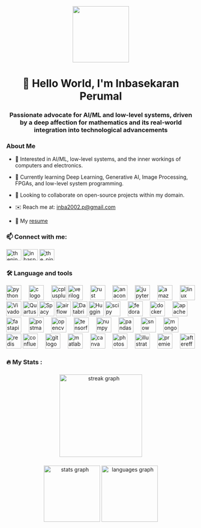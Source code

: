<!-- <div align="center">
  <img height="150" src="https://user-images.githubusercontent.com/74038190/216649417-9acc58df-9186-4132-ad43-819a57babb67.gif"/>
</div> -->

<div align="center">
  <img height="150" src="https://user-images.githubusercontent.com/74038190/216644497-1951db19-8f3d-4e44-ac08-8e9d7e0d94a7.gif"/>
</div>

<!-- <div align="center">
  <img height="150" src="https://user-images.githubusercontent.com/74038190/229223263-cf2e4b07-2615-4f87-9c38-e37600f8381a.gif
"/>
</div> -->

<h1 align="center">👋 Hello World, I'm Inbasekaran Perumal</h1>

<!-- <div align="center">
  <img src="https://profile-counter.glitch.me/the-pinbo/count.svg?"  />
</div> -->

<h3 align="center">Passionate advocate for AI/ML and low-level systems, driven by a deep affection for mathematics and its real-world integration into technological advancements</h3>

### About Me

- 👀 Interested in AI/ML, low-level systems, and the inner workings of computers and electronics.

- 🌱 Currently learning Deep Learning, Generative AI, Image Processing, FPGAs, and low-level system programming.

- 💞️ Looking to collaborate on open-source projects within my domain.

- ✉️ Reach me at: inba2002.p@gmail.com

- 📄 My [resume](https://drive.google.com/file/d/1F5j5DQCPizcleAks4Ze0reMeoIQShR0A/view?usp=sharing)

<h3 align="left">📫 Connect with me:</h3>
<p align="left">
<a href="https://twitter.com/thepinbohacker" target="blank"><img align="center" src="https://raw.githubusercontent.com/rahuldkjain/github-profile-readme-generator/master/src/images/icons/Social/twitter.svg" alt="thepinbohacker" height="30" width="40" /></a>
<a href="https://linkedin.com/in/inbasperu" target="blank"><img align="center" src="https://raw.githubusercontent.com/rahuldkjain/github-profile-readme-generator/master/src/images/icons/Social/linked-in-alt.svg" alt="inbasperu" height="30" width="40" /></a>
<a href="https://instagram.com/the_pinbo" target="blank"><img align="center" src="https://raw.githubusercontent.com/rahuldkjain/github-profile-readme-generator/master/src/images/icons/Social/instagram.svg" alt="the_pinbo" height="30" width="40" /></a>
</p>

<h3 align="left">🛠 Language and tools</h3>

<div align="left">
    <img src="https://cdn.jsdelivr.net/gh/devicons/devicon/icons/python/python-original.svg" height="40" alt="python logo"  />
    <img width="12" />
    <img src="https://cdn.jsdelivr.net/gh/devicons/devicon/icons/c/c-original.svg" height="40" alt="c logo"  />
    <img width="12" />
    <img src="https://cdn.jsdelivr.net/gh/devicons/devicon/icons/cplusplus/cplusplus-original.svg" height="40" alt="cplusplus logo"  />
    <img src="https://www.svgrepo.com/show/374163/verilog.svg" height="40" alt="verilog logo"  />
    <img width="12" />
    <img src="https://cdn.jsdelivr.net/gh/devicons/devicon/icons/rust/rust-plain.svg" height="40" alt="rust logo"  />
    <img width="12" />
    <img src="https://cdn.jsdelivr.net/gh/devicons/devicon/icons/anaconda/anaconda-original.svg" height="40" alt="anaconda logo"  />
    <img width="12" />
    <img src="https://cdn.jsdelivr.net/gh/devicons/devicon/icons/jupyter/jupyter-original.svg" height="40" alt="jupyter logo"  />
    <img width="12" />
    <img src="https://skillicons.dev/icons?i=aws" height="40" alt="amazonwebservices logo"  />
    <img width="12" />
    <img src="https://cdn.jsdelivr.net/gh/devicons/devicon/icons/linux/linux-original.svg" height="40" alt="linux logo"  />
    <img src="https://dl.flathub.org/repo/appstream/x86_64/icons/128x128/com.github.corna.Vivado.png" height="40" alt="Vivado logo"  />
    <img src="https://www.jackenhack.com/wp-content/uploads/2020/01/Quartus_prime_icon.png" height="40" alt="Quartus Prime"  />
    <img src="https://upload.wikimedia.org/wikipedia/commons/thumb/8/88/SpaCy_logo.svg/1280px-SpaCy_logo.svg.png" height="40" alt="Spacy"  />
    <img src="https://upload.wikimedia.org/wikipedia/commons/d/de/AirflowLogo.png" height="40" alt="airflow"  />
    <img src="https://upload.wikimedia.org/wikipedia/commons/thumb/6/63/Databricks_Logo.png/800px-Databricks_Logo.png?20230109143554" height="40" alt="Databricks"  />
    <img src="https://cdn-lfs.huggingface.co/repos/96/a2/96a2c8468c1546e660ac2609e49404b8588fcf5a748761fa72c154b2836b4c83/9cf16f4f32604eaf76dabbdf47701eea5a768ebcc7296acc1d1758181f71db73?response-content-disposition=inline%3B+filename*%3DUTF-8%27%27hf-logo.png%3B+filename%3D%22hf-logo.png%22%3B&response-content-type=image%2Fpng&Expires=1702462948&Policy=eyJTdGF0ZW1lbnQiOlt7IkNvbmRpdGlvbiI6eyJEYXRlTGVzc1RoYW4iOnsiQVdTOkVwb2NoVGltZSI6MTcwMjQ2Mjk0OH19LCJSZXNvdXJjZSI6Imh0dHBzOi8vY2RuLWxmcy5odWdnaW5nZmFjZS5jby9yZXBvcy85Ni9hMi85NmEyYzg0NjhjMTU0NmU2NjBhYzI2MDllNDk0MDRiODU4OGZjZjVhNzQ4NzYxZmE3MmMxNTRiMjgzNmI0YzgzLzljZjE2ZjRmMzI2MDRlYWY3NmRhYmJkZjQ3NzAxZWVhNWE3NjhlYmNjNzI5NmFjYzFkMTc1ODE4MWY3MWRiNzM%7EcmVzcG9uc2UtY29udGVudC1kaXNwb3NpdGlvbj0qJnJlc3BvbnNlLWNvbnRlbnQtdHlwZT0qIn1dfQ__&Signature=VLXsitPmwOCsvuvXYMRySnybG-wrCPDmuuU3rAhaCLXIu3SdNVSUCabrMAMVYeWI75g478oVnoaZZjN9d7e5j1GJOm0tL2ALXxCSgSFwuG-z%7EPcVFvROvYU2wZ1%7EU32ox298KmViqdLfrsaYNh-VzOrx-oV9knN3lwgteYrug8oocF9qj24YSR0Fo9pzeZEXkdSydHXY3jc7ahygvctLw7Cas4pF8Ya1jymNI6WP4ZpZoGJJY6s9OZzpoYpHITt4r1mzaj3iFOk4Vd2uGCoGvcf9oD-wM3PsiM1CwRlzXN%7EueovWNjPZxt%7ElIyvWR8lklYS9cSZ2uBG1cEnerQhiMg__&Key-Pair-Id=KVTP0A1DKRTAX" height="40" alt="Hugging face"  />
    <img src="https://scipy.org/images/logo.svg" height="40" alt="scipy"  />
    <img width="12" />
    <img src="https://cdn.jsdelivr.net/gh/devicons/devicon/icons/fedora/fedora-original.svg" height="40" alt="fedora logo"  />
    <img width="12" />
    <img src="https://cdn.jsdelivr.net/gh/devicons/devicon/icons/docker/docker-original.svg" height="40" alt="docker logo"  />
    <img width="12" />
    <img src="https://cdn.jsdelivr.net/gh/devicons/devicon/icons/apachekafka/apachekafka-original.svg" height="40" alt="apachekafka logo"  />
    <img width="12" />
    <img src="https://cdn.simpleicons.org/fastapi/009688" height="40" alt="fastapi logo"  />
    <img width="12" />
    <img src="https://cdn.simpleicons.org/postman/FF6C37" height="40" alt="postman logo"  />
    <img width="12" />
    <img src="https://cdn.jsdelivr.net/gh/devicons/devicon/icons/opencv/opencv-original.svg" height="40" alt="opencv logo"  />
    <img width="12" />
    <img src="https://cdn.jsdelivr.net/gh/devicons/devicon/icons/tensorflow/tensorflow-original.svg" height="40" alt="tensorflow logo"  />
    <img width="12" />
    <img src="https://cdn.jsdelivr.net/gh/devicons/devicon/icons/numpy/numpy-original.svg" height="40" alt="numpy logo"  />
    <img width="12" />
    <img src="https://cdn.jsdelivr.net/gh/devicons/devicon/icons/pandas/pandas-original.svg" height="40" alt="pandas logo"  />
    <img width="12" />
    <img src="https://logos-world.net/wp-content/uploads/2022/11/Snowflake-Symbol.png" height="40" alt="snow flake"  />
    <img width="12" />
    <img src="https://cdn.jsdelivr.net/gh/devicons/devicon/icons/mongodb/mongodb-original.svg" height="40" alt="mongodb logo"  />
    <img width="12" />
    <img src="https://cdn.jsdelivr.net/gh/devicons/devicon/icons/redis/redis-original.svg" height="40" alt="redis logo"  />
    <img src="https://cdn.jsdelivr.net/gh/devicons/devicon/icons/confluence/confluence-original.svg" height="40" alt="confluence logo"  />
    <img width="12" />
    <img src="https://cdn.jsdelivr.net/gh/devicons/devicon/icons/git/git-original.svg" height="40" alt="git logo"  />
    <img width="12" />
    <img src="https://cdn.jsdelivr.net/gh/devicons/devicon/icons/matlab/matlab-original.svg" height="40" alt="matlab logo"  />
    <img width="12" />
    <img src="https://cdn.simpleicons.org/canva/00C4CC" height="40" alt="canva logo"  />
    <img width="12" />
    <img src="https://cdn.jsdelivr.net/gh/devicons/devicon/icons/photoshop/photoshop-plain.svg" height="40" alt="photoshop logo"  />
    <img width="12" />
    <img src="https://cdn.jsdelivr.net/gh/devicons/devicon/icons/illustrator/illustrator-plain.svg" height="40" alt="illustrator logo"  />
    <img width="12" />
    <img src="https://cdn.jsdelivr.net/gh/devicons/devicon/icons/premierepro/premierepro-plain.svg" height="40" alt="premierepro logo"  />
    <img width="12" />
    <img src="https://cdn.jsdelivr.net/gh/devicons/devicon/icons/aftereffects/aftereffects-original.svg" height="40" alt="aftereffects logo"  />
</div>

###

<h3 align="left">🔥   My Stats :</h3>

###

<div align="center">
  <img src="https://streak-stats.demolab.com?user=the-pinbo&locale=en&mode=daily&theme=dark&hide_border=false&border_radius=5&order=3" height="220" alt="streak graph"  />
</div>

###

<div align="center">
  <img src="https://github-readme-stats.vercel.app/api?username=the-pinbo&hide_title=false&hide_rank=false&show_icons=true&include_all_commits=true&count_private=true&disable_animations=false&theme=dracula&locale=en&hide_border=false&order=1" height="150" alt="stats graph"  />
  <img src="https://github-readme-stats.vercel.app/api/top-langs?username=the-pinbo&locale=en&hide_title=false&layout=compact&card_width=320&langs_count=5&theme=dracula&hide_border=false&order=2" height="150" alt="languages graph"  />
</div>
